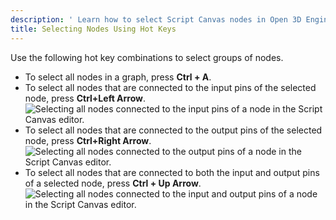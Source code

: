 ```yaml
---
description: ' Learn how to select Script Canvas nodes in Open 3D Engine using hotkeys. '
title: Selecting Nodes Using Hot Keys
---
```


Use the following hot key combinations to select groups of nodes.
+ To select all nodes in a graph, press **Ctrl + A**.
+ To select all nodes that are connected to the input pins of the selected node, press **Ctrl+Left Arrow**.
![Selecting all nodes connected to the input pins of a node in the Script Canvas editor.](/images/user-guide/scripting/script-canvas/script-canvas-working-with-nodes-7.gif)
+ To select all nodes that are connected to the output pins of the selected node, press **Ctrl+Right Arrow**.
![Selecting all nodes connected to the output pins of a node in the Script Canvas editor.](/images/user-guide/scripting/script-canvas/script-canvas-working-with-nodes-8.gif)
+ To select all nodes that are connected to both the input and output pins of a selected node, press **Ctrl + Up Arrow**.
![Selecting all nodes connected to the input and output pins of a node in the Script Canvas editor.](/images/user-guide/scripting/script-canvas/script-canvas-working-with-nodes-9.gif)
